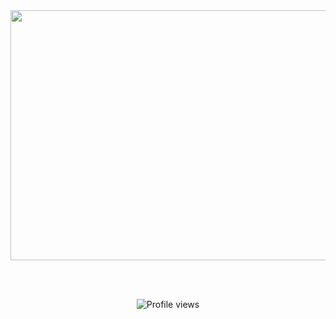 
<div align="center">
	<img src="https://user-images.githubusercontent.com/76784461/156651265-fb652524-fa45-4a76-8161-19a2119364d5.svg" width="800" height="400">


</div>

<br><br>

<p align="center">
  <img src="https://komarev.com/ghpvc/?username=MartinGurasvili" alt="Profile views" />
</p>

<!---
MartinGurasvili/MartinGurasvili is a ✨ special ✨ repository because its `README.md` (this file) appears on your GitHub profile.
You can click the Preview link to take a look at your changes.
--->
